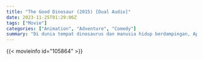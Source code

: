 ```yaml
---
title: "The Good Dinosaur (2015) [Dual Audio]"
date: 2023-11-25T01:29:06Z
tags: ["Movie"]
categories: ["Animation", "Adventure", "Comedy"]
summary: "Di dunia tempat dinosaurus dan manusia hidup berdampingan, Apatosaurus bernama Arlo menjadi teman manusia yang tak terduga."
---
```


<mux-player stream-type="on-demand"
src="https://kp3d-my.sharepoint.com/personal/ryoo_kp3d_onmicrosoft_com/_layouts/15/download.aspx?share=EX2N7cTXMEFEsliUMpx9-RQBsKVu1FlFzACg-lD2SNozpg" prefer-playback="mse" controls>

</mux-player>


{{< movieinfo id="105864" >}}

<script src="https://cdn.jsdelivr.net/npm/@mux/mux-player"></script>

 <script type="application/ld+json ">
{
"@context": "https://schema.org/",
"@type": "VideoObject",
"name": "The Good Dinosaur",
"contentUrl": "https://stream.mux.com/ibFrmvy02xc1DMYVmgo5g98OSW1nCCbC00qRD00MMLqM00c.m3u8",
"thumbnailUrl": "https://www.themoviedb.org/t/p/original/gJzAGOxFDam0CPUElSCS1w2jh4E.jpg?width=314&fit_mode=preserve&time=25",
"uploadDate": "2023-11-25T01:29:06Z",
}

</script>